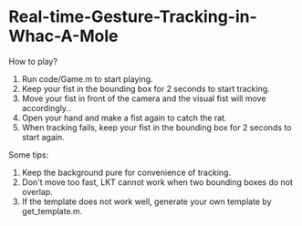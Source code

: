# Real-time-Gesture-Tracking-in-Whac-A-Mole
How to play?
1. Run code/Game.m to start playing.
2. Keep your fist in the bounding box for 2 seconds to start tracking.
3. Move your fist in front of the camera and the visual fist will move accordingly..
4. Open your hand and make a fist again to catch the rat.
5. When tracking fails, keep your fist in the bounding box for 2 seconds to start again.

Some tips:
1. Keep the background pure for convenience of tracking.
2. Don't move too fast, LKT cannot work when two bounding boxes do not overlap.
3. If the template does not work well, generate your own template by get_template.m.
